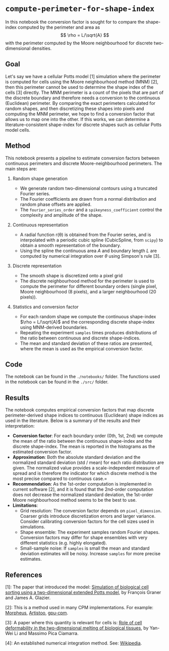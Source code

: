 # `compute-perimeter-for-shape-index`
In this notebook the conversion factor is sought for to compare the shape-index computed by the perimeter and area as
$$
\rho = L/\sqrt{A}
$$
with the perimeter computed by the Moore neighbourhood for discrete two-dimensional densities. 

## Goal
Let's say we have a cellular Potts model [1] simulation where the perimeter is computed for cells using the Moore neighbourhood method (MNM) [2], then this perimeter cannot be used to determine the shape index of the cells [3] directly. The MNM perimeter is a count of the pixels that are part of the discrete boundary and therefore needs a conversion to the continuous (Euclidean) perimeter. By comparing the exact perimeters calculated for random shapes, and then discretizing these shapes into pixels and computing the MNM perimeter, we hope to find a conversion factor that allows us to map one into the other. If this works, we can determine a literature-consistent shape-index for discrete shapes such as cellular Potts model cells.

## Method
This notebook presents a pipeline to estimate conversion factors between continuous perimeters and discrete Moore-neighbourhood perimeters. The main steps are:

1. Random shape generation
   - We generate random two-dimensional contours using a truncated Fourier series. 
   - The Fourier coefficients are drawn from a normal distribution and random phase offsets are applied. 
   - The `fourier_series_order` and a `spikeyness_coefficient` control the complexity and amplitude of the shape.

2. Continuous representation
   - A radial function r(θ) is obtained from the Fourier series, and is interpolated with a periodic cubic spline (CubicSpline, from `scipy`) to obtain a smooth representation of the boundary.
   - Using the spline the continuous area $A$ and boundary length $L$ are computed by numerical integration over $\theta$ using Simpson's rule [3].

4. Discrete representation
   - The smooth shape is discretized onto a pixel grid
   - The discrete neighbourhood method for the perimeter is used to compute the perimeter for different boundary orders (single pixel, Moore neighbourhood (8 pixels), and a larger neighbourhood (20 pixels)). 

5. Statistics and conversion factor
   - For each random shape we compute the continuous shape-index $\rho = L/\sqrt{A}$ and the corresponding discrete shape-index using MNM-derived boundaries.
   - Repeating the experiment `samples` times produces distributions of the ratio between continuous and discrete shape-indices. 
   - The mean and standard deviation of these ratios are presented, where the mean is used as the empirical conversion factor.

## Code
The notebook can be found in the `./notebooks/` folder. The functions used in the notebook can be found in the `./src/` folder.

## Results
The notebook computes empirical conversion factors that map discrete perimeter-derived shape indices to continuous (Euclidean) shape indices as used in the literature. Below is a summary of the results and their interpretation:
- **Conversion factor**: For each boundary order (0th, 1st, 2nd) we compute the mean of the ratio between the continuous shape-index and the discrete shape-index. The mean is reported in the histograms as the estimated conversion factor.
- **Approximation**: Both the absolute standard deviation and the normalized standard deviation (std / mean) for each ratio distribution are given. The normalized value provides a scale-independent measure of spread and is therefore _the_ indicator for which discrete method is the most precise compared to continuous case.=
- **Recommendation**: As the 1st-order computation is implemented in current software [2], and it is found that the 2nd-order computation does not decrease the normalized standard deviation, the 1st-order Moore neighbourhood method seems to be the best to use.
- **Limitations**:
  - Grid resolution: The conversion factor depends on `pixel_dimension`. Coarser grids introduce discretization errors and larger variance. Consider calibrating conversion factors for the cell sizes used in simulations.
  - Shape ensemble: The experiment samples random Fourier shapes. Conversion factors may differ for shape ensembles with very different statistics (e.g. highly elongated).
  - Small-sample noise: If `samples` is small the mean and standard deviation estimates will be noisy. Increase `samples` for more precise estimates.

## References

[1]: The paper that introduced the model:  [Simulation of biological cell sorting using a two-dimensional extended Potts model](https://doi.org/10.1103/PhysRevLett.69.2013), by François Graner and James A. Glazier.

[2]: This is a method used in many CPM implementations. For example: [Morpheus](https://morpheus.gitlab.io/), [Artistoo](https://artistoo.net/), [gpu-cpm](https://arxiv.org/abs/2312.09317).

[3]: A paper where this quantity is relevant for cells is: [Role of cell deformability in the two-dimensional melting of biological tissues](https://journals.aps.org/prmaterials/abstract/10.1103/PhysRevMaterials.2.045602), by Yan-Wei Li and Massimo Pica Ciamarra.

[4]: An established numerical integration method. See: [Wikipedia](https://en.wikipedia.org/wiki/Simpson%27s_rule).